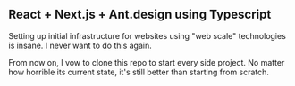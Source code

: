 ## React + Next.js + Ant.design using Typescript

Setting up initial infrastructure for websites using "web scale" technologies is insane. I never want to do this again. 

From now on, I vow to clone this repo to start every side project. No matter how horrible its current state, it's still better than starting from scratch.
